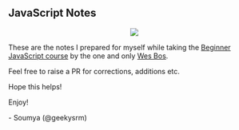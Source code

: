 ## JavaScript Notes

<center><img src='https://encrypted-tbn0.gstatic.com/images?q=tbn:ANd9GcTlnA1blBeGIRgFSBoaQ5ga0Houzm05zyuM_RXqDlSBbAFXKoJJ&s'></center>

These are the notes I prepared for myself while taking the [Beginner JavaScript course](https://BeginnerJavaScript.com) by the one and only [Wes Bos](https://wesbos.com).

Feel free to raise a PR for corrections, additions etc.

Hope this helps!

Enjoy!

\- Soumya (@geekysrm)
